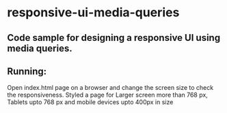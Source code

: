# responsive-ui-media-queries

## Code sample for designing a responsive UI using media queries.


## Running:
 Open index.html page on a browser and change the screen size to check the responsiveness.
 Styled a page for Larger screen more than 768 px, Tablets upto 768 px and mobile devices upto 400px in size
